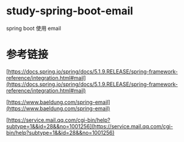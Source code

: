 # study-spring-boot-email #
spring boot 使用 email

# 参考链接
[https://docs.spring.io/spring/docs/5.1.9.RELEASE/spring-framework-reference/integration.html#mail](https://docs.spring.io/spring/docs/5.1.9.RELEASE/spring-framework-reference/integration.html#mail)

[https://www.baeldung.com/spring-email](https://www.baeldung.com/spring-email)

[https://service.mail.qq.com/cgi-bin/help?subtype=1&&id=28&&no=1001256](https://service.mail.qq.com/cgi-bin/help?subtype=1&&id=28&&no=1001256)
